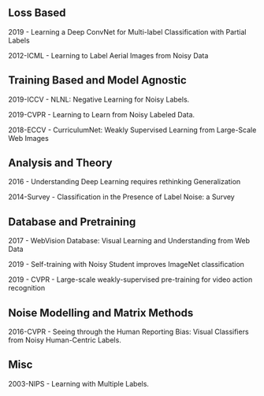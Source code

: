 ## Loss Based

2019 - Learning a Deep ConvNet for Multi-label Classification with Partial Labels

2012-ICML - Learning to Label Aerial Images from Noisy Data


## Training Based and Model Agnostic

2019-ICCV - NLNL: Negative Learning for Noisy Labels.

2019-CVPR - Learning to Learn from Noisy Labeled Data.

2018-ECCV - CurriculumNet: Weakly Supervised Learning from Large-Scale Web Images

## Analysis and Theory

2016 - Understanding Deep Learning requires rethinking Generalization

2014-Survey - Classification in the Presence of Label Noise: a Survey

## Database and Pretraining

2017 - WebVision Database: Visual Learning and Understanding from Web Data

2019 - Self-training with Noisy Student improves ImageNet classification

2019 - CVPR - Large-scale weakly-supervised pre-training for video action recognition

## Noise Modelling and Matrix Methods

2016-CVPR - Seeing through the Human Reporting Bias: Visual Classifiers from Noisy Human-Centric Labels.

## Misc

2003-NIPS - Learning with Multiple Labels.
